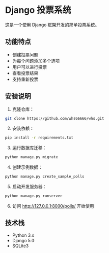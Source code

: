 # Django 投票系统

这是一个使用 Django 框架开发的简单投票系统。

## 功能特点

- 创建投票问题
- 为每个问题添加多个选项
- 用户可以进行投票
- 查看投票结果
- 支持重新投票

## 安装说明

1. 克隆仓库：
```bash
git clone https://github.com/whs66666/whs.git
```

2. 安装依赖：
```bash
pip install -r requirements.txt
```

3. 运行数据库迁移：
```bash
python manage.py migrate
```

4. 创建示例数据：
```bash
python manage.py create_sample_polls
```

5. 启动开发服务器：
```bash
python manage.py runserver
```

6. 访问 http://127.0.0.1:8000/polls/ 开始使用

## 技术栈

- Python 3.x
- Django 5.0
- SQLite3 